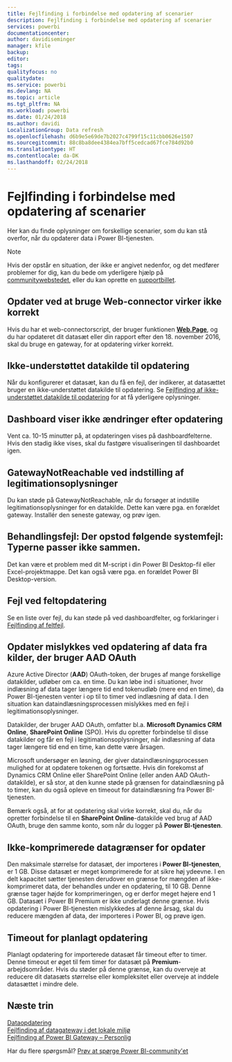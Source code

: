 ```yaml
---
title: Fejlfinding i forbindelse med opdatering af scenarier
description: Fejlfinding i forbindelse med opdatering af scenarier
services: powerbi
documentationcenter: 
author: davidiseminger
manager: kfile
backup: 
editor: 
tags: 
qualityfocus: no
qualitydate: 
ms.service: powerbi
ms.devlang: NA
ms.topic: article
ms.tgt_pltfrm: NA
ms.workload: powerbi
ms.date: 01/24/2018
ms.author: davidi
LocalizationGroup: Data refresh
ms.openlocfilehash: d6b9e5e69de7b2027c4799f15c11cbb0626e1507
ms.sourcegitcommit: 88c8ba8dee4384ea7bff5cedcad67fce784d92b0
ms.translationtype: HT
ms.contentlocale: da-DK
ms.lasthandoff: 02/24/2018
---
```

# <a name="troubleshooting-refresh-scenarios"></a>Fejlfinding i forbindelse med opdatering af scenarier
Her kan du finde oplysninger om forskellige scenarier, som du kan stå overfor, når du opdaterer data i Power BI-tjenesten.

> [!NOTE]
> Hvis der opstår en situation, der ikke er angivet nedenfor, og det medfører problemer for dig, kan du bede om yderligere hjælp på [communitywebstedet](http://community.powerbi.com/), eller du kan oprette en [supportbillet](https://powerbi.microsoft.com/support/).
> 
> 

## <a name="refresh-using-web-connector-doesnt-work-properly"></a>Opdater ved at bruge Web-connector virker ikke korrekt
Hvis du har et web-connectorscript, der bruger funktionen [**Web.Page**](https://msdn.microsoft.com/library/mt260924.aspx), og du har opdateret dit datasæt eller din rapport efter den 18. november 2016, skal du bruge en gateway, for at opdatering virker korrekt.

## <a name="unsupported-data-source-for-refresh"></a>Ikke-understøttet datakilde til opdatering
Når du konfigurerer et datasæt, kan du få en fejl, der indikerer, at datasættet bruger en ikke-understøttet datakilde til opdatering. Se [Fejlfinding af ikke-understøttet datakilde til opdatering](service-admin-troubleshoot-unsupported-data-source-for-refresh.md) for at få yderligere oplysninger.

## <a name="dashboard-doesnt-reflect-changes-after-refresh"></a>Dashboard viser ikke ændringer efter opdatering
Vent ca. 10-15 minutter på, at opdateringen vises på dashboardfelterne.  Hvis den stadig ikke vises, skal du fastgøre visualiseringen til dashboardet igen.

## <a name="gatewaynotreachable-when-setting-credentials"></a>GatewayNotReachable ved indstilling af legitimationsoplysninger
Du kan støde på GatewayNotReachable, når du forsøger at indstille legitimationsoplysninger for en datakilde. Dette kan være pga. en forældet gateway.  Installér den seneste gateway, og prøv igen.

## <a name="processing-error-the-following-system-error-occurred-type-mismatch"></a>Behandlingsfejl: Der opstod følgende systemfejl: Typerne passer ikke sammen.
Det kan være et problem med dit M-script i din Power BI Desktop-fil eller Excel-projektmappe.  Det kan også være pga. en forældet Power BI Desktop-version.

## <a name="tile-refresh-errors"></a>Fejl ved feltopdatering
Se en liste over fejl, du kan støde på ved dashboardfelter, og forklaringer i [Fejlfinding af feltfejl](refresh-troubleshooting-tile-errors.md).

## <a name="refresh-fails-when-updating-data-from-sources-that-use-aad-oauth"></a>Opdater mislykkes ved opdatering af data fra kilder, der bruger AAD OAuth
Azure Active Director (**AAD**) OAuth-token, der bruges af mange forskellige datakilder, udløber om ca. en time. Du kan løbe ind i situationer, hvor indlæsning af data tager længere tid end tokenudløb (mere end en time), da Power BI-tjenesten venter i op til to timer ved indlæsning af data. I den situation kan dataindlæsningsprocessen mislykkes med en fejl i legitimationsoplysninger.

Datakilder, der bruger AAD OAuth, omfatter bl.a. **Microsoft Dynamics CRM Online**, **SharePoint Online** (SPO). Hvis du opretter forbindelse til disse datakilder og får en fejl i legitimationsoplysninger, når indlæsning af data tager længere tid end en time, kan dette være årsagen.

Microsoft undersøger en løsning, der giver dataindlæsningsprocessen mulighed for at opdatere tokenen og fortsætte. Hvis din forekomst af Dynamics CRM Online eller SharePoint Online (eller anden AAD OAuth-datakilde), er så stor, at den kunne støde på grænsen for dataindlæsning på to timer, kan du også opleve en timeout for dataindlæsning fra Power BI-tjenesten.

Bemærk også, at for at opdatering skal virke korrekt, skal du, når du opretter forbindelse til en **SharePoint Online**-datakilde ved brug af AAD OAuth, bruge den samme konto, som når du logger på **Power BI-tjenesten**.

## <a name="uncompressed-data-limits-for-refresh"></a>Ikke-komprimerede datagrænser for opdater
Den maksimale størrelse for datasæt, der importeres i **Power BI-tjenesten**, er 1 GB. Disse datasæt er meget komprimerede for at sikre høj ydeevne. I en delt kapacitet sætter tjenesten derudover en grænse for mængden af ikke-komprimeret data, der behandles under en opdatering, til 10 GB. Denne grænse tager højde for komprimeringen, og er derfor meget højere end 1 GB. Datasæt i Power BI Premium er ikke underlagt denne grænse. Hvis opdatering i Power BI-tjenesten mislykkedes af denne årsag, skal du reducere mængden af data, der importeres i Power BI, og prøve igen.

## <a name="scheduled-refresh-timeout"></a>Timeout for planlagt opdatering
Planlagt opdatering for importerede datasæt får timeout efter to timer. Denne timeout er øget til fem timer for datasæt på **Premium**-arbejdsområder. Hvis du støder på denne grænse, kan du overveje at reducere dit datasæts størrelse eller kompleksitet eller overveje at inddele datasættet i mindre dele.

## <a name="next-steps"></a>Næste trin
[Dataopdatering](refresh-data.md)  
[Fejlfinding af datagateway i det lokale miljø](service-gateway-onprem-tshoot.md)  
[Fejlfinding af Power BI Gateway – Personlig](service-admin-troubleshooting-power-bi-personal-gateway.md)  

Har du flere spørgsmål? [Prøv at spørge Power BI-community'et](http://community.powerbi.com/)

